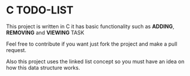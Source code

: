 # C TODO-LIST

This project is written in C it has basic functionality such as **ADDING**, **REMOVING** and **VIEWING** TASK

Feel free to contribute if you want just fork the project and make a pull request.

Also this project uses the linked list concept so you must have an idea on how this data structure works.